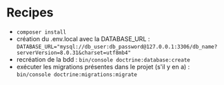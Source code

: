 # Recipes

- `composer install`
- création du .env.local avec la DATABASE_URL :
`DATABASE_URL="mysql://db_user:db_password@127.0.0.1:3306/db_name?serverVersion=8.0.31&charset=utf8mb4"`
- recréation de la bdd : 
`bin/console doctrine:database:create`
- exécuter les migrations présentes dans le projet (s'il y en a) : 
`bin/console doctrine:migrations:migrate`